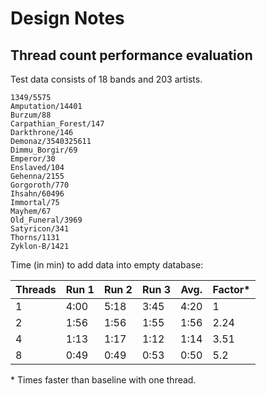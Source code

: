 # Design Notes

## Thread count performance evaluation

Test data consists of 18 bands and 203 artists.

    1349/5575
    Amputation/14401
    Burzum/88
    Carpathian_Forest/147
    Darkthrone/146
    Demonaz/3540325611
    Dimmu_Borgir/69
    Emperor/30
    Enslaved/104
    Gehenna/2155
    Gorgoroth/770
    Ihsahn/60496
    Immortal/75
    Mayhem/67
    Old_Funeral/3969
    Satyricon/341
    Thorns/1131
    Zyklon-B/1421

Time (in min) to add data into empty database:

|Threads|Run 1|Run 2|Run 3|Avg.|Factor\*|
|---|---|---|---|---|---|
|1|4:00|5:18|3:45|4:20|1|
|2|1:56|1:56|1:55|1:56|2.24|
|4|1:13|1:17|1:12|1:14|3.51|
|8|0:49|0:49|0:53|0:50|5.2|

\* Times faster than baseline with one thread.

